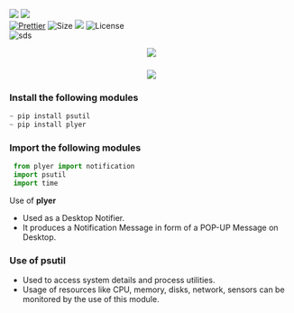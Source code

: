 ![](http://ForTheBadge.com/images/badges/made-with-python.svg)
![](https://forthebadge.com/images/badges/built-by-developers.svg)</br>
[![Prettier](https://img.shields.io/badge/Code%20Style-Prettier-red.svg)](https://github.com/prettier/prettier)
![Size](https://img.shields.io/github/repo-size/Iamtripathisatyam/Battery_Charge_Notifier?color=red&label=Repo%20Size%20)
![](https://img.shields.io/tokei/lines/github/Iamtripathisatyam/Battery_Charge_Notifier?color=red&label=Lines%20of%20Code)
![License](https://img.shields.io/badge/License-MIT-red.svg)</br>
![sds](https://profile-counter.glitch.me/{Battery_Charge_Notifier}/count.svg)

<p align="center">
<a href="https://github.com/Iamtripathisatyam/Battery_Charge_Notifier/blob/main/Battery_Charging.py"><img src="https://cutt.ly/sblvu2Y" /></a>
</p>

### <h3 align="center"><a href="https://github.com/Iamtripathisatyam/Battery_Charge_Notifier/blob/main/Battery_Charging.py"><img src="https://img.shields.io/badge/-BATTERY CHARGING NOTIFIER-black?logo=python&logoColor=yellow&style=flat-square"></a><h3/>

### Install the following modules
```python
~ pip install psutil
~ pip install plyer
```             
### Import the following modules
```python 
 from plyer import notification
 import psutil
 import time
```
Use of **plyer** 
   - Used as a Desktop Notifier. 
   - It produces a Notification Message in form of a POP-UP Message on Desktop.
### Use of **psutil**
   - Used to access system details and process utilities. 
   - Usage of resources like CPU, memory, disks, network, sensors can be monitored by the use of this module.
